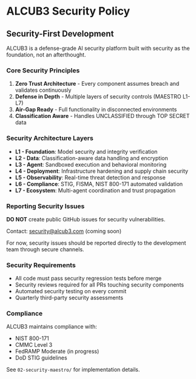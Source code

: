 # ALCUB3 Security Policy

## Security-First Development

ALCUB3 is a defense-grade AI security platform built with security as the foundation, not an afterthought.

### Core Security Principles

1. **Zero Trust Architecture** - Every component assumes breach and validates continuously
2. **Defense in Depth** - Multiple layers of security controls (MAESTRO L1-L7)
3. **Air-Gap Ready** - Full functionality in disconnected environments
4. **Classification Aware** - Handles UNCLASSIFIED through TOP SECRET data

### Security Architecture Layers

- **L1 - Foundation**: Model security and integrity verification
- **L2 - Data**: Classification-aware data handling and encryption
- **L3 - Agent**: Sandboxed execution and behavioral monitoring
- **L4 - Deployment**: Infrastructure hardening and supply chain security
- **L5 - Observability**: Real-time threat detection and response
- **L6 - Compliance**: STIG, FISMA, NIST 800-171 automated validation
- **L7 - Ecosystem**: Multi-agent coordination and trust propagation

### Reporting Security Issues

**DO NOT** create public GitHub issues for security vulnerabilities.

Contact: security@alcub3.com (coming soon)

For now, security issues should be reported directly to the development team through secure channels.

### Security Requirements

- All code must pass security regression tests before merge
- Security reviews required for all PRs touching security components
- Automated security testing on every commit
- Quarterly third-party security assessments

### Compliance

ALCUB3 maintains compliance with:
- NIST 800-171
- CMMC Level 3
- FedRAMP Moderate (in progress)
- DoD STIG guidelines

See `02-security-maestro/` for implementation details.